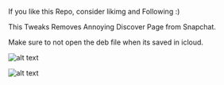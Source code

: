 If you like this Repo, consider likimg and Following :)


This Tweaks Removes Annoying Discover Page from Snapchat.

Make sure to not open the deb file when its saved in icloud.

![alt text](https://i.imgur.com/hIfDjqH.jpeg)

![alt text](https://i.imgur.com/LJYsKlA.jpeg)
